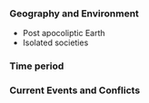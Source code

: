 ### Geography and Environment
- Post apocoliptic Earth
- Isolated societies

### Time period

### Current Events and Conflicts
